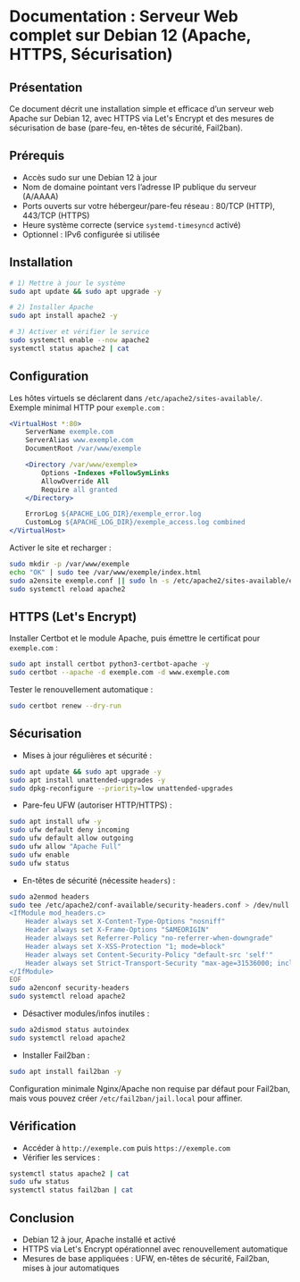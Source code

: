 # Documentation : Serveur Web complet sur Debian 12 (Apache, HTTPS, Sécurisation)


## Présentation
Ce document décrit une installation simple et efficace d’un serveur web Apache sur Debian 12, avec HTTPS via Let's Encrypt et des mesures de sécurisation de base (pare-feu, en-têtes de sécurité, Fail2ban).

## Prérequis
- Accès sudo sur une Debian 12 à jour
- Nom de domaine pointant vers l’adresse IP publique du serveur (A/AAAA)
- Ports ouverts sur votre hébergeur/pare-feu réseau : 80/TCP (HTTP), 443/TCP (HTTPS)
- Heure système correcte (service `systemd-timesyncd` activé)
- Optionnel : IPv6 configurée si utilisée

## Installation
```bash
# 1) Mettre à jour le système
sudo apt update && sudo apt upgrade -y

# 2) Installer Apache
sudo apt install apache2 -y

# 3) Activer et vérifier le service
sudo systemctl enable --now apache2
systemctl status apache2 | cat
```

## Configuration
Les hôtes virtuels se déclarent dans `/etc/apache2/sites-available/`. Exemple minimal HTTP pour `exemple.com` :
```apache
<VirtualHost *:80>
    ServerName exemple.com
    ServerAlias www.exemple.com
    DocumentRoot /var/www/exemple

    <Directory /var/www/exemple>
        Options -Indexes +FollowSymLinks
        AllowOverride All
        Require all granted
    </Directory>

    ErrorLog ${APACHE_LOG_DIR}/exemple_error.log
    CustomLog ${APACHE_LOG_DIR}/exemple_access.log combined
</VirtualHost>
```
Activer le site et recharger :
```bash
sudo mkdir -p /var/www/exemple
echo "OK" | sudo tee /var/www/exemple/index.html
sudo a2ensite exemple.conf || sudo ln -s /etc/apache2/sites-available/exemple.conf /etc/apache2/sites-enabled/
sudo systemctl reload apache2
```

## HTTPS (Let's Encrypt)
Installer Certbot et le module Apache, puis émettre le certificat pour `exemple.com` :
```bash
sudo apt install certbot python3-certbot-apache -y
sudo certbot --apache -d exemple.com -d www.exemple.com
```
Tester le renouvellement automatique :
```bash
sudo certbot renew --dry-run
```

## Sécurisation
- Mises à jour régulières et sécurité :
```bash
sudo apt update && sudo apt upgrade -y
sudo apt install unattended-upgrades -y
sudo dpkg-reconfigure --priority=low unattended-upgrades
```
- Pare-feu UFW (autoriser HTTP/HTTPS) :
```bash
sudo apt install ufw -y
sudo ufw default deny incoming
sudo ufw default allow outgoing
sudo ufw allow "Apache Full"
sudo ufw enable
sudo ufw status
```
- En-têtes de sécurité (nécessite `headers`) :
```bash
sudo a2enmod headers
sudo tee /etc/apache2/conf-available/security-headers.conf > /dev/null <<'EOF'
<IfModule mod_headers.c>
    Header always set X-Content-Type-Options "nosniff"
    Header always set X-Frame-Options "SAMEORIGIN"
    Header always set Referrer-Policy "no-referrer-when-downgrade"
    Header always set X-XSS-Protection "1; mode=block"
    Header always set Content-Security-Policy "default-src 'self'"
    Header always set Strict-Transport-Security "max-age=31536000; includeSubDomains; preload"
</IfModule>
EOF
sudo a2enconf security-headers
sudo systemctl reload apache2
```
- Désactiver modules/infos inutiles :
```bash
sudo a2dismod status autoindex
sudo systemctl reload apache2
```
- Installer Fail2ban :
```bash
sudo apt install fail2ban -y
```
Configuration minimale Nginx/Apache non requise par défaut pour Fail2ban, mais vous pouvez créer `/etc/fail2ban/jail.local` pour affiner.

## Vérification
- Accéder à `http://exemple.com` puis `https://exemple.com`
- Vérifier les services :
```bash
systemctl status apache2 | cat
sudo ufw status
systemctl status fail2ban | cat
```

## Conclusion
- Debian 12 à jour, Apache installé et activé
- HTTPS via Let's Encrypt opérationnel avec renouvellement automatique
- Mesures de base appliquées : UFW, en-têtes de sécurité, Fail2ban, mises à jour automatiques